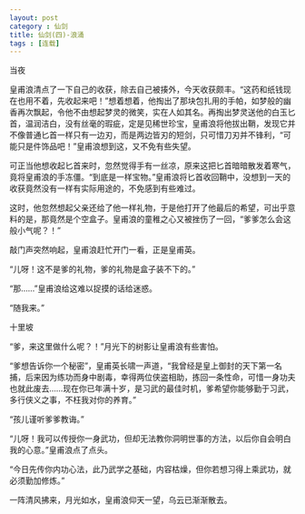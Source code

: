 ```yaml
---
layout: post
category : 仙剑
title: 仙剑(四)-浪涌
tags : [连载]
---
```



当夜

 

皇甫浪清点了一下自己的收获，除去自己被揍外，今天收获颇丰。“这药和纸钱现在也用不着，先收起来吧！”想着想着，他掏出了那块包扎用的手帕，如梦般的幽香再次飘起，令他不由想起梦灵的微笑，实在人如其名。再掏出梦灵送他的白玉匕首，温润洁白，没有丝毫的瑕疵，定是见稀世珍宝，皇甫浪将他拔出鞘，发现它并不像普通匕首一样只有一边刃，而是两边皆刃的短剑，只可惜刀刃并不锋利，“可能只是件饰品吧！”皇甫浪想到这，又不免有些失望。

 

可正当他想收起匕首来时，忽然觉得手有一丝凉，原来这把匕首暗暗散发着寒气，竟将皇甫浪的手冻僵。“到底是一样宝物。”皇甫浪将匕首收回鞘中，没想到一天的收获竟然没有一样有实际用途的，不免感到有些难过。

 

这时，他忽然想起父亲还给了他一样礼物，于是他打开了他最后的希望，可出乎意料的是，那竟然是个空盒子。皇甫浪的童稚之心又被挫伤了一回，“爹爹怎么会这般小气呢？！”

 

敲门声突然响起，皇甫浪赶忙开门一看，正是皇甫英。

 

“儿呀！这不是爹的礼物，爹的礼物是盒子装不下的。”

“那……”皇甫浪给这难以捉摸的话给迷惑。

“随我来。”

 

十里坡

 

“爹，来这里做什么呢？！”月光下的树影让皇甫浪有些害怕。

 

“爹想告诉你一个秘密”，皇甫英长啸一声道，“我曾经是皇上御封的天下第一名捕，后来因为练功而身中剧毒，幸得两位侠盗相助，拣回一条性命，可惜一身功夫也就此废去……现在你已年满十岁，是习武的最佳时机，爹希望你能够勤于习武，多行侠义之事，不枉我对你的养育。”

“孩儿谨听爹爹教诲。”

“儿呀！我可以传授你一身武功，但却无法教你洞明世事的方法，以后你自会明白我的心意。”皇甫浪点了点头。

“今日先传你内功心法，此乃武学之基础，内容枯燥，但你若想习得上乘武功，就必须勤加修炼。”

 

一阵清风拂来，月光如水，皇甫浪仰天一望，乌云已渐渐散去。

